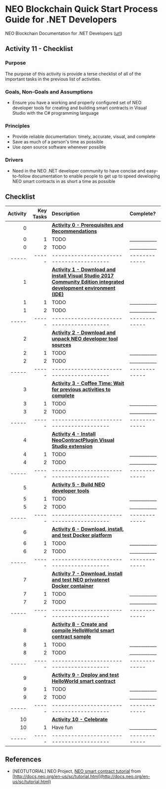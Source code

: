 # NEO Blockchain Quick Start Process Guide for .NET Developers

NEO Blockchain Documentation for .NET Developers ([url](https://github.com/mwherman2000/neo-windocs/tree/master/windocs))

## Activity 11 - Checklist

### Purpose

The purpose of this activity is provide a terse checklist of all of the important tasks in the previous list of activities.

### Goals, Non-Goals and Assumptions

* Ensure you have a working and properly configured set of NEO developer tools for creating and building smart contracts in Visual Studio with the C# programming language

### Principles

* Provide reliable documentation: timely, accurate, visual, and complete
* Save as much of a person's time as possible
* Use open source software whenever possible

### Drivers

* Need in the NEO .NET developer community to have concise and easy-to-follow documentation to enable people to get up to speed developing NEO smart contracts in as short a time as possible

## Checklist

Activity | Key Tasks | Description | Complete?
--------:| ---------:|:----------- |:---------
0 | | **[Activity 0 - Prerequisites and Recommendations](./00-prerequisites.md)**
0 | 1 | TODO | ____________
0 | 2 | TODO | ____________
----- | ----- | ---------------------------------------- | -------------
1 | | **[Activity 1 - Download and install Visual Studio 2017 Community Edition integrated development environment (IDE)](./01-installvisualstudio.md)**
1 | 1 | TODO | ____________
1 | 2 | TODO | ____________
----- | ----- | ---------------------------------------- | -------------
2 | | **[Activity 2 - Download and unpack NEO developer tool sources](./02-downloadneodevtoolsrc.md)**
2 | 1 | TODO | ____________
2 | 2 | TODO | ____________
----- | ----- | ---------------------------------------- | -------------
3 | | **[Activity 3 - Coffee Time: Wait for previous activities to complete](./03-coffeetime-waitforprevactivities.md)**
3 | 1 | TODO | ____________
3 | 2 | TODO | ____________
----- | ----- | ---------------------------------------- | -------------
4 | | **[Activity 4 - Install NeoContractPlugin Visual Studio extension](./04-installvsneocontractplugin.md)**
4 | 1 | TODO | ____________
4 | 2 | TODO | ____________
----- | ----- | ---------------------------------------- | -------------
5 | | **[Activity 5 - Build NEO developer tools](./05-buildneodevtools.md)**
5 | 1 | TODO | ____________
5 | 2 | TODO | ____________
----- | ----- | ---------------------------------------- | -------------
6 | | **[Activity 6 - Download, install, and test Docker platform](./06-installdockerplatform.md)**
6 | 1 | TODO | ____________
6 | 2 | TODO | ____________
----- | ----- | ---------------------------------------- | -------------
7 | | **[Activity 7 - Download, install and test NEO privatenet Docker container](./07-installneoprivatenetcontainer.md)**
7 | 1 | TODO | ____________
7 | 2 | TODO | ____________
----- | ----- | ---------------------------------------- | -------------
8 | | **[Activity 8 - Create and compile HelloWorld smart contract sample](./08-createcompilesmartcontract.md)**
8 | 1 | TODO | ____________
8 | 2 | TODO | ____________
----- | ----- | ---------------------------------------- | -------------
9 | | **[Activity 9 - Deploy and test HelloWorld smart contract](./09-deploytestsmartcontract.md)**
9 | 1 | TODO | ____________
9 | 2 | TODO | ____________
----- | ----- | ---------------------------------------- | -------------
10 | | **[Activity 10 - Celebrate](./10-celebrate.md)**
10 | 1 | Have fun | ____________
----- | ----- | ---------------------------------------- | -------------

## References

* [NEOTUTORIAL] NEO Project, [NEO smart contract tutorial](http://docs.neo.org/en-us/sc/tutorial.html) from [http://docs.neo.org/en-us/sc/tutorial.html](http://docs.neo.org/en-us/sc/tutorial.html)
